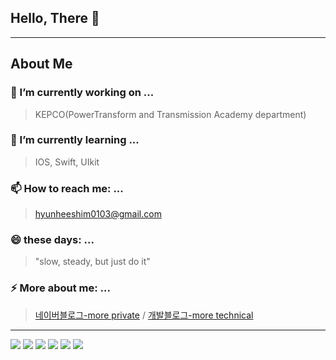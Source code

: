 ## Hello, There 👋

<hr>

## About Me

### 🔭 I’m currently working on ...
> KEPCO(PowerTransform and Transmission Academy department)
### 🌱 I’m currently learning ...
> IOS, Swift, UIkit
### 📫 How to reach me: ...
> hyunheeshim0103@gmail.com
### 😄 these days: ...
> "slow, steady, but just do it"
### ⚡ More about me: ...
> [네이버블로그-more private](https://blog.naver.com/hee_storys) / [개발블로그-more technical](https://velog.io/@hyeonhee_bee)



<hr>
<div>
<img src="https://img.shields.io/badge/html5-E34F26?style=for-the-badge&logo=html5&logoColor=white">
<img src="https://img.shields.io/badge/css-1572B6?style=for-the-badge&logo=css3&logoColor=white">
<img src="https://img.shields.io/badge/javascript-F7DF1E?style=for-the-badge&logo=javascript&logoColor=black">
<img src="https://img.shields.io/badge/react-61DAFB?style=for-the-badge&logo=react&logoColor=black">
<img src="https://img.shields.io/badge/python-3776AB?style=for-the-badge&logo=python&logoColor=white">
<img src="https://img.shields.io/badge/swift-232F3E?style=for-the-badge&logo=swift&logoColor=white">
</div>
